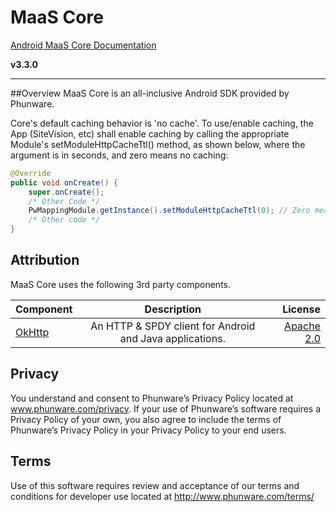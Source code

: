 MaaS Core
=========

[Android MaaS Core Documentation](http://phunware.github.io/maas-core-android-sdk/)

**v3.3.0**
________________

##Overview
MaaS Core is an all-inclusive Android SDK provided by Phunware.

Core's default caching behavior is 'no cache'. To use/enable caching, the App (SiteVision, etc)
shall enable caching by calling the appropriate Module's setModuleHttpCacheTtl() method, as shown
below, where the argument is in seconds, and zero means no caching:

```Java
@Override
public void onCreate() {
    super.onCreate();
    /* Other Code */
    PwMappingModule.getInstance().setModuleHttpCacheTtl(0); // Zero means no caching
    /* Other code */
}
```

Attribution
-----------
MaaS Core uses the following 3rd party components.

| Component     | Description   | License  |
| ------------- |:-------------:| -----:|
| [OkHttp](https://github.com/square/okhttp)      | An HTTP & SPDY client for Android and Java applications. | [Apache 2.0](https://github.com/square/okhttp/blob/master/LICENSE.txt) |

Privacy
-------
You understand and consent to Phunware’s Privacy Policy located at www.phunware.com/privacy. If your use of Phunware’s software requires a Privacy Policy of your own, you also agree to include the terms of Phunware’s Privacy Policy in your Privacy Policy to your end users.

Terms
-----
Use of this software requires review and acceptance of our terms and conditions for developer use located at http://www.phunware.com/terms/

